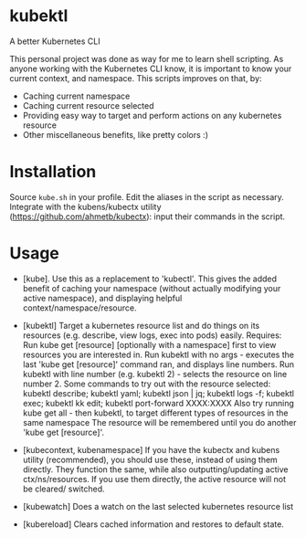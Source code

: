# kubektl
A better Kubernetes CLI

This personal project was done as way for me to learn shell scripting.
As anyone working with the Kubernetes CLI know, it is important to know your current context, and namespace.
This scripts improves on that, by:
- Caching current namespace
- Caching current resource selected
- Providing easy way to target and perform actions on any kubernetes resource
- Other miscellaneous benefits, like pretty colors :) 

# Installation
Source `kube.sh` in your profile.
Edit the aliases in the script as necessary.
Integrate with the kubens/kubectx utility (https://github.com/ahmetb/kubectx): input their commands in the script.

# Usage
- [kube]. Use this as a replacement to 'kubectl'.
This gives the added benefit of caching your namespace (without actually modifying your active namespace), and displaying helpful context/namespace/resource.

- [kubektl] Target a kubernetes resource list and do things on its resources (e.g. describe, view logs, exec into pods) easily.
Requires: Run kube get [resource] [optionally with a namespace] first to view resources you are interested in.
Run kubektl with no args - executes the last 'kube get [resource]' command ran, and displays line numbers.
Run kubektl with line number (e.g. kubektl 2) - selects the resource on line number 2.
Some commands to try out with the resource selected: kubektl describe; kubektl yaml; kubektl json | jq; kubektl logs -f; kubektl exec; kubektl kk edit; kubektl port-forward XXXX:XXXX
Also try running kube get all - then kubektl, to target different types of resources in the same namespace
The resource will be remembered until you do another 'kube get [resource]'.

- [kubecontext, kubenamespace] If you have the kubectx and kubens utility (recommended), you should use these, instead of using them directly. 
They function the same, while also outputting/updating active ctx/ns/resources.
If you use them directly, the active resource will not be cleared/ switched.

- [kubewatch] Does a watch on the last selected kubernetes resource list
- [kubereload] Clears cached information and restores to default state.
